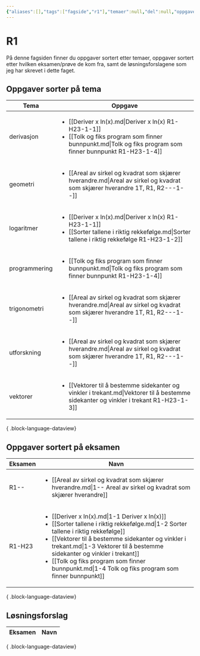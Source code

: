 ```yaml
---
{"aliases":[],"tags":["fagside","r1"],"temaer":null,"del":null,"oppgave":null,"fag":"r1","eksamen":null,"dg-publish":true,"title":"R1","date":"2023-11-15","modified":"2023-11-15","permalink":"/fagsider/r1/","dgPassFrontmatter":true}
---
```



# R1
På denne fagsiden finner du oppgaver sortert etter temaer, oppgaver sortert etter hvilken eksamen/prøve de kom fra, samt de løsningsforslagene som jeg har skrevet i dette faget.

## Oppgaver sorter på tema
| Tema          | Oppgave                                                                                                                                                                               |
| ------------- | ------------------------------------------------------------------------------------------------------------------------------------------------------------------------------------- |
| derivasjon    | <ul><li>[[Deriver x ln(x).md\\|Deriver x ln(x) R1-H23-1-1]]</li><li>[[Tolk og fiks program som finner bunnpunkt.md\\|Tolk og fiks program som finner bunnpunkt R1-H23-1-4]]</li></ul> |
| geometri      | <ul><li>[[Areal av sirkel og kvadrat som skjærer hverandre.md\\|Areal av sirkel og kvadrat som skjærer hverandre 1T, R1, R2-\--1-\-]]</li></ul>                                       |
| logaritmer    | <ul><li>[[Deriver x ln(x).md\\|Deriver x ln(x) R1-H23-1-1]]</li><li>[[Sorter tallene i riktig rekkefølge.md\\|Sorter tallene i riktig rekkefølge R1-H23-1-2]]</li></ul>               |
| programmering | <ul><li>[[Tolk og fiks program som finner bunnpunkt.md\\|Tolk og fiks program som finner bunnpunkt R1-H23-1-4]]</li></ul>                                                             |
| trigonometri  | <ul><li>[[Areal av sirkel og kvadrat som skjærer hverandre.md\\|Areal av sirkel og kvadrat som skjærer hverandre 1T, R1, R2-\--1-\-]]</li></ul>                                       |
| utforskning   | <ul><li>[[Areal av sirkel og kvadrat som skjærer hverandre.md\\|Areal av sirkel og kvadrat som skjærer hverandre 1T, R1, R2-\--1-\-]]</li></ul>                                       |
| vektorer      | <ul><li>[[Vektorer til å bestemme sidekanter og vinkler i trekant.md\\|Vektorer til å bestemme sidekanter og vinkler i trekant R1-H23-1-3]]</li></ul>                                 |

{ .block-language-dataview}

## Oppgaver sortert på eksamen
| Eksamen | Navn                                                                                                                                                                                                                                                                                                                                                                                                    |
| ------- | ------------------------------------------------------------------------------------------------------------------------------------------------------------------------------------------------------------------------------------------------------------------------------------------------------------------------------------------------------------------------------------------------------- |
| R1-\-   | <ul><li>[[Areal av sirkel og kvadrat som skjærer hverandre.md\\|1-\- Areal av sirkel og kvadrat som skjærer hverandre]]</li></ul>                                                                                                                                                                                                                                                                       |
| R1-H23  | <ul><li>[[Deriver x ln(x).md\\|1-1 Deriver x ln(x)]]</li><li>[[Sorter tallene i riktig rekkefølge.md\\|1-2 Sorter tallene i riktig rekkefølge]]</li><li>[[Vektorer til å bestemme sidekanter og vinkler i trekant.md\\|1-3 Vektorer til å bestemme sidekanter og vinkler i trekant]]</li><li>[[Tolk og fiks program som finner bunnpunkt.md\\|1-4 Tolk og fiks program som finner bunnpunkt]]</li></ul> |

{ .block-language-dataview}

## Løsningsforslag
| Eksamen | Navn |
| ------- | ---- |

{ .block-language-dataview}
